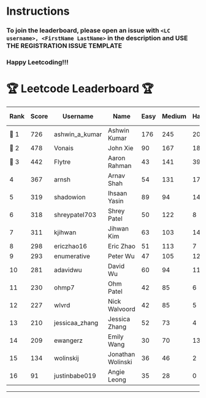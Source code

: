 # Instructions
### To join the leaderboard, please open an issue with `<LC username>, <FirstName LastName>` in the description and USE THE REGISTRATION ISSUE TEMPLATE
### Happy Leetcoding!!!


# 🏆 Leetcode Leaderboard 🏆

| Rank | Score | Username       | Name | Easy | Medium | Hard | Problems Solved |
|------|----------------|-----------------|-------------------|--------------|--------------|--------------|--------------|
| 🥇 1 | 726 | ashwin_a_kumar | Ashwin Kumar | 176 | 245 | 20 | 441 |
| 🥈 2 | 478 | Vonais | John Xie | 90 | 167 | 18 | 275 |
| 🥉 3 | 442 | Flytre | Aaron Rahman | 43 | 141 | 39 | 223 |
| 4 | 367 | arnsh | Arnav Shah | 54 | 131 | 17 | 202 |
| 5 | 319 | shadowion | Ihsaan Yasin | 89 | 94 | 14 | 197 |
| 6 | 318 | shreypatel703 | Shrey Patel | 50 | 122 | 8 | 180 |
| 7 | 311 | kjihwan | Jihwan Kim | 63 | 103 | 14 | 180 |
| 8 | 298 | ericzhao16 | Eric Zhao | 51 | 113 | 7 | 171 |
| 9 | 293 | enumerative | Peter Wu | 47 | 105 | 12 | 164 |
| 10 | 281 | adavidwu | David Wu | 60 | 94 | 11 | 165 |
| 11 | 230 | ohmp7 | Ohm Patel | 42 | 85 | 6 | 133 |
| 12 | 227 | wlvrd | Nick Walvoord | 42 | 85 | 5 | 132 |
| 13 | 210 | jessicaa_zhang | Jessica Zhang | 52 | 73 | 4 | 129 |
| 14 | 209 | ewangerz | Emily Wang | 30 | 70 | 13 | 113 |
| 15 | 134 | wolinskij | Jonathan Wolinski | 36 | 46 | 2 | 84 |
| 16 | 91 | justinbabe019 | Angie Leong | 35 | 28 | 0 | 63 |
---